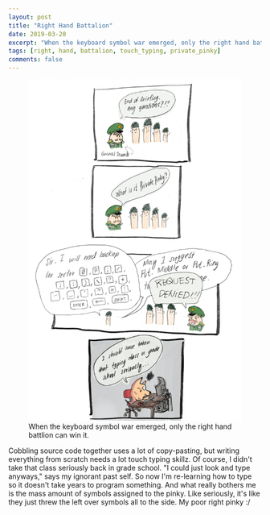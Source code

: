 ```yaml
---
layout: post
title: "Right Hand Battalion"
date: 2019-03-20
excerpt: "When the keyboard symbol war emerged, only the right hand battlion can win it."
tags: [right, hand, battalion, touch_typing, private_pinky]
comments: false
---
```


<figure>
	<a href="battalion-image"><img src="/assets/img/right_hand_battalion.jpg"></a>
	<figcaption>When the keyboard symbol war emerged, only the right hand battlion can win it.</figcaption>
</figure>

Cobbling source code together uses a lot of copy-pasting, but writing everything from scratch needs a lot touch typing skillz. Of course, I didn't take that class seriously back in grade school. "I could just look and type anyways," says my ignorant past self. So now I'm re-learning how to type so it doesn't take years to program something. And what really bothers me is the mass amount of symbols assigned to the pinky. Like seriously, it's like they just threw the left over symbols all to the side. My poor right pinky :/ 
